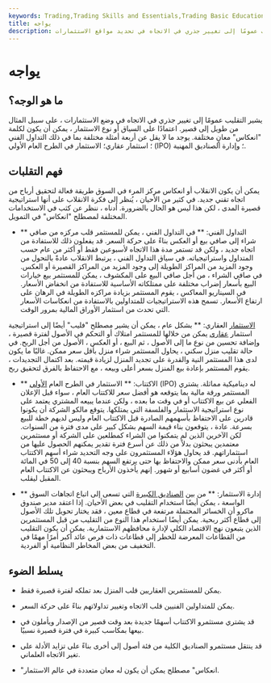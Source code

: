 ```yaml
---
keywords: Trading,Trading Skills and Essentials,Trading Basic Education,Trading Skills
title: يواجه
description: يشير الانقلاب عمومًا إلى تغيير جذري في الاتجاه في تحديد مواقع الاستثمارات.
---
```


# يواجه
## ما هو الوجه؟

يشير التقليب عمومًا إلى تغيير جذري في الاتجاه في وضع الاستثمارات ، على سبيل المثال من طويل إلى قصير. اعتمادًا على السياق أو نوع الاستثمار ، يمكن أن يكون لكلمة "انعكاس" معانٍ مختلفة. يوجد ما لا يقل عن أربعة أمثلة مختلفة بما في ذلك التداول الفني ؛ استثمار عقاري؛ الاستثمار في الطرح العام الأولي (IPO) ؛ وإدارة الصناديق المهنية.

## فهم التقلبات

يمكن أن يكون الانقلاب أو انعكاس مركز المرء في السوق طريقة فعالة لتحقيق أرباح من اتجاه تقني جديد. في كثير من الأحيان ، يُنظر إلى فكرة الانقلاب على أنها استراتيجية قصيرة المدى ، لكن هذا ليس هو الحال بالضرورة. أدناه ، ننظر عن كثب في الاستخدامات المختلفة لمصطلح "انعكاس" في التمويل.

- ** التداول الفني: ** في التداول الفني ، يمكن للمستثمر قلب مركزه من صافي شراء إلى صافي بيع أو العكس بناءً على حركة السعر. قد يفعلون ذلك للاستفادة من اتجاه جديد ، ولكن قد تستمر مدة هذا الاتجاه لأسبوعين فقط أو أكثر من عام حسب المتداول واستراتيجياته. في سياق التداول الفني ، يرتبط الانقلاب عادةً بالتحول من وجود المزيد من المراكز الطويلة إلى وجود المزيد من المراكز القصيرة أو العكس. في صافي الشراء ، من أجل صافي البيع على المكشوف ، يمكن للمستثمر بيع خيارات البيع بأسعار إضراب مختلفة على ممتلكاته الأساسية للاستفادة من انخفاض الأسعار. في السيناريو المعاكس ، يقوم المستثمر بزيادة مراكزه الطويلة في الرهان على ارتفاع الأسعار. تسمح هذه الاستراتيجيات للمتداولين بالاستفادة من انعكاسات الأسعار التي تحدث من استثمار الأوراق المالية بمرور الوقت.

[الاستثمار](/realestate) العقاري: ** بشكل عام ، يمكن أن يشير مصطلح "فليب" أيضًا إلى استراتيجية استثمار [عقاري](/realestate) يمكن من خلالها للمستثمر امتلاك أو التحكم في الأصول لفترة قصيرة ، وإضافة تحسين من نوع ما إلى الأصول ، ثم البيع ، أو العكس ، الأصول من أجل الربح. في حالة تقليب منزل سكني ، يحاول المستثمر شراء منزل بأقل سعر ممكن. غالبًا ما يكون لدى هذا المستثمر النية والقدرة على تجديد المنزل لزيادة قيمته. بعد اكتمال التجديدات ، يقوم المستثمر بإعادة بيع المنزل بسعر أعلى وبيعه ، مع الاحتفاظ بالفرق لتحقيق ربح.

- ** الاكتتاب: ** الاستثمار في الطرح العام [الأولي](/ipo) (IPO) له ديناميكية مماثلة. يشتري المستثمر ورقة مالية بما يتوقعه هو أفضل سعر للاكتتاب العام ، سواء قبل الإعلان الفعلي عن بيع الاكتتاب أو في وقت ما بعده ، ولكن عندما يبيعه المشتري يعتمد على نوع استراتيجية الاستثمار والفلسفة التي يمتلكها. يتوقع مالكو الشركة أن يكونوا قادرين على الاحتفاظ بأسهمهم الصادرة قبل الاكتتاب العام وليس لديهم خطة للبيع بسرعة. عادة ، يتوقعون بناء قيمة السهم بشكل كبير على مدى فترة من السنوات. لكن الآخرين الذين لم يتمكنوا من الشراء كمطلعين على الشركة أو مستثمرين معتمدين يبحثون بدلاً من ذلك عن أسرع فترة تقدير يمكنهم الحصول عليها من استثماراتهم. قد يحاول هؤلاء المستثمرون على وجه التحديد شراء أسهم الاكتتاب العام بأدنى سعر ممكن والاحتفاظ بها حتى يرتفع السهم بنسبة 40 إلى 50 في المائة أو أكثر في غضون أسابيع أو شهور. إنهم يأخذون الأرباح ويبحثون عن الاكتتاب العام المقبل ليقلب.

- ** إدارة الاستثمار: ** من بين [الصناديق الكبيرة](/globalmacro) التي تسعى إلى اتباع اتجاهات السوق الواسعة ، يمكن أيضًا استخدام التقليب في بعض الأحيان. إذا اعتقد مدير صندوق ماكرو أن الخسائر المحتملة مرتفعة في قطاع معين ، فقد يختار تحويل تلك الأصول إلى قطاع أكثر ربحية. يمكن أيضًا استخدام هذا النوع من التقليب من قبل المستثمرين الذين يتبعون نهج الاقتصاد الكلي لإدارة محافظهم الاستثمارية. يمكن أن يكون التقليب من القطاعات المعرضة للخطر إلى قطاعات ذات فرص عائد أكبر أمرًا مهمًا في التخفيف من بعض المخاطر النظامية أو الفردية.

## يسلط الضوء

- يمكن للمستثمرين العقاريين قلب المنزل بعد تملكه لفترة قصيرة فقط.

- يمكن للمتداولين الفنيين قلب الاتجاه وتغيير تداولاتهم بناءً على حركة السعر.

- قد يشتري مستثمرو الاكتتاب أسهمًا جديدة بعد وقت قصير من الإصدار ويأملون في بيعها بمكاسب كبيرة في فترة قصيرة نسبيًا.

- قد ينتقل مستثمرو الصناديق الكلية من فئة أصول إلى أخرى بناءً على تزايد الأدلة على تغير الاتجاه العلماني.

- "انعكاس" مصطلح يمكن أن يكون له معان متعددة في عالم الاستثمار.

